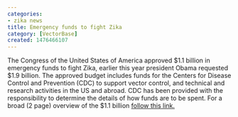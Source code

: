 ```yaml
---
categories:
- zika news
title: Emergency funds to fight Zika
category: [VectorBase]
created: 1476466107
---
```

The Congress of the United States of America approved $1.1 billion in emergency funds to fight Zika, earlier this year president Obama requested $1.9 billion. The approved budget includes funds for the Centers for Disease Control and Prevention (CDC) to support vector control, and technical and research activities in the US and abroad. CDC has been provided with the responsibility to determine the details of how funds are to be spent. For a broad (2 page) overview of the $1.1 billion <a href="http://www.appropriations.senate.gov/imo/media/doc/092216-CR-Zika%20Supplemental%20Summary.pdf?utm_content=buffer6eb84&utm_medium=social&utm_source=facebook.com&utm_campaign=buffer">follow this link.</a> 
